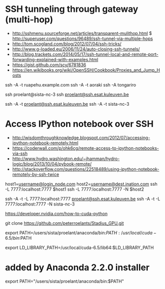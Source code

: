 # SSH tunneling through gateway (multi-hop)

* http://sshmenu.sourceforge.net/articles/transparent-mulithop.html
$ http://superuser.com/questions/96489/ssh-tunnel-via-multiple-hops
* http://tom.scogland.com/blog/2012/07/04/ssh-tricks/
* http://www.g-loaded.eu/2006/11/24/auto-closing-ssh-tunnels/
* http://blog.trackets.com/2014/05/17/ssh-tunnel-local-and-remote-port-forwarding-explained-with-examples.html
* https://gist.github.com/scy/6781836
* https://en.wikibooks.org/wiki/OpenSSH/Cookbook/Proxies_and_Jump_Hosts

ssh -A -t ruapehu.example.com ssh -A -t aoraki ssh -A tongariro

ssh proelant@sista-nc-3
ssh proelant@ssh.esat.kuleuven.be


ssh -A -t proelant@ssh.esat.kuleuven.be ssh -A -t sista-nc-3


# Access IPython notebook over SSH

* http://wisdomthroughknowledge.blogspot.com/2012/07/accessing-ipython-notebook-remotely.html
* https://coderwall.com/p/ohk6cg/remote-access-to-ipython-notebooks-via-ssh
* http://www.hydro.washington.edu/~jhamman/hydro-logic/blog/2013/10/04/pybook-remote/
* http://stackoverflow.com/questions/22518489/using-ipython-notebook-remotely-by-ssh-twice

host1=username@login_node.com
  host2=username@dest.ination.com
  ssh -L 7777:localhost:7777 $host1 ssh -L 7777:localhost:7777 -N $host2





ssh -A -t -L 7777:localhost:7777 proelant@ssh.esat.kuleuven.be ssh -A -t -L 7777:localhost:7777 -N sista-nc-3




https://developer.nvidia.com/how-to-cuda-python


git clone https://github.com/peterroelants/Stadius_GPU.git




export PATH=/users/sista/proelant/anaconda/bin:$PATH:/usr/local/cuda-6.5/bin:$PATH

export LD_LIBRARY_PATH=/usr/local/cuda-6.5/lib64:$LD_LIBRARY_PATH

# added by Anaconda 2.2.0 installer
export PATH="/users/sista/proelant/anaconda/bin:$PATH"